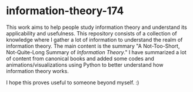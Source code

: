 # information-theory-174

This work aims to help people study information theory and understand its applicability and usefulness. This repository consists of a collection of knowledge where I gather a lot of information to understand the realm of information theory. The main content is the summary "A Not-Too-Short, Not-Quite-Long Summary of *Information Theory*." I have summarized a lot of content from canonical books and added some codes and animations/visualizations using Python to better understand how information theory works.

I hope this proves useful to someone beyond myself. :)